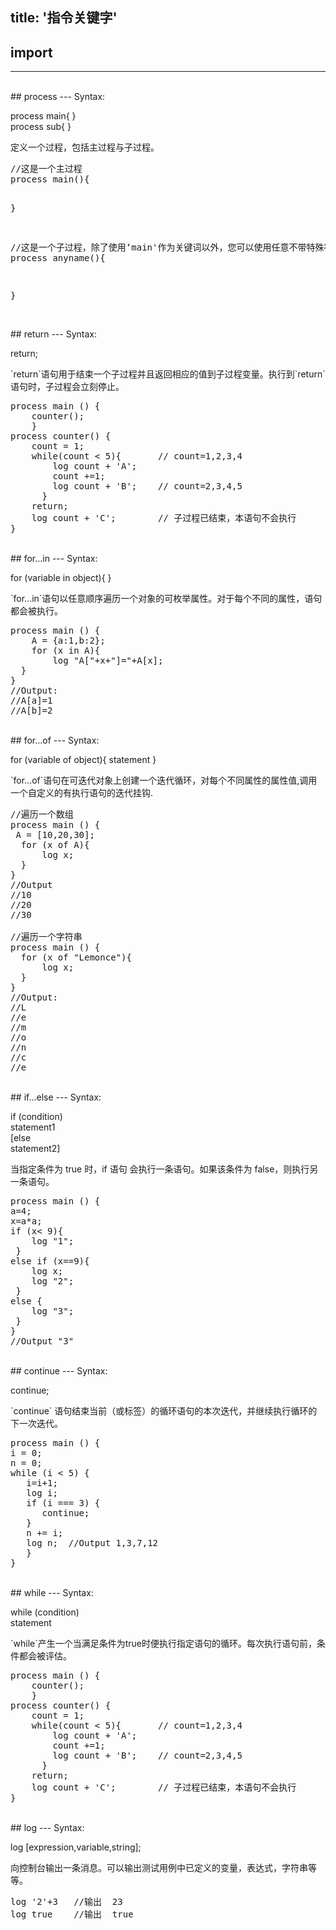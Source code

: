 title: '指令关键字'
---

## import
---

<br/>
## process
---
Syntax:<p class="alert alert-warning">process main{ }<br/>process sub{ }</p>
定义一个过程，包括主过程与子过程。
<pre class='sublemon'>//这是一个主过程
process main(){

}

//这是一个子过程，除了使用‘main'作为关键词以外，您可以使用任意不带特殊符号的字符串来对子过程进行命名。
process anyname(){ 

}</pre>  

<br/>
## return
---
Syntax:<p class="alert alert-warning">return;</p>
`return`语句用于结束一个子过程并且返回相应的值到子过程变量。执行到`return`语句时，子过程会立刻停止。
<pre class='sublemon'>
process main () {
	counter();   
	}  
process counter() {
	count = 1;
	while(count < 5){	    // count=1,2,3,4
		log count + 'A';
		count +=1;
		log count + 'B';    // count=2,3,4,5
      }
	return;
    log count + 'C';        // 子过程已结束，本语句不会执行      
}</pre>

<br/>
## for...in
---
Syntax:<p class="alert alert-warning">for (variable in object){ }</p>
`for...in`语句以任意顺序遍历一个对象的可枚举属性。对于每个不同的属性，语句都会被执行。

<pre class="sublemon">
process main () {
	A = {a:1,b:2};
	for (x in A){
    	log "A["+x+"]="+A[x];
  }
}
//Output:
//A[a]=1
//A[b]=2</pre>

<br/>
## for...of
---
Syntax:<p class="alert alert-warning">for (variable of object){ statement }</p>
`for...of`语句在可迭代对象上创建一个迭代循环，对每个不同属性的属性值,调用一个自定义的有执行语句的迭代挂钩.

<pre class='sublemon'>
//遍历一个数组
process main () {
 A = [10,20,30];
  for (x of A){
      log x;
  }
}
//Output
//10
//20
//30

//遍历一个字符串
process main () {
  for (x of "Lemonce"){
      log x;
  }
}
//Output:
//L
//e
//m
//o
//n
//c
//e</pre>

<br/>
## if...else
---
Syntax:<p class="alert alert-warning">if (condition)<br/>statement1<br/>[else<br/>statement2]</p>
当指定条件为 true 时，if 语句 会执行一条语句。如果该条件为 false，则执行另一条语句。

<pre class='sublemon'>
process main () {
a=4;
x=a*a;
if (x< 9){
    log "1";
 }
else if (x==9){
    log x;
    log "2";
 }
else {
    log "3";
 }
}
//Output "3"</pre>

<br/>
## continue
---
Syntax:<p class="alert alert-warning">continue;</p>
`continue` 语句结束当前（或标签）的循环语句的本次迭代，并继续执行循环的下一次迭代。

<pre class='sublemon'>
process main () {
i = 0;
n = 0;
while (i < 5) {
   i=i+1;
   log i;
   if (i === 3) {
      continue;
   }
   n += i;
   log n;  //Output 1,3,7,12
   }
}</pre>

<br/>
## while
---
Syntax:<p class="alert alert-warning">while (condition)<br/> statement</p>
`while`产生一个当满足条件为true时便执行指定语句的循环。每次执行语句前，条件都会被评估。
<pre class='sublemon'>
process main () {
	counter();   
	}  
process counter() {
	count = 1;
	while(count < 5){	    // count=1,2,3,4
		log count + 'A';
		count +=1;
		log count + 'B';    // count=2,3,4,5
      }
	return;
    log count + 'C';        // 子过程已结束，本语句不会执行      
}</pre>

<br/>
## log
---
Syntax:<p class="alert alert-warning">log [expression,variable,string];</p>
向控制台输出一条消息。可以输出测试用例中已定义的变量，表达式，字符串等等。

<pre class='sublemon'>
log '2'+3	//输出  23
log true	//输出  true</pre>
